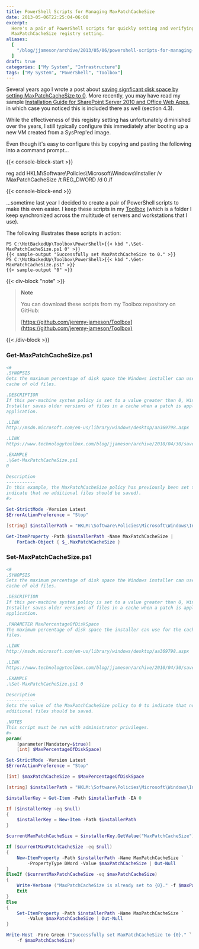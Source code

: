 ```yaml
---
title: PowerShell Scripts for Managing MaxPatchCacheSize
date: 2013-05-06T22:25:04-06:00
excerpt:
  Here's a pair of PowerShell scripts for quickly setting and verifying the
  MaxPatchCacheSize registry setting.
aliases:
  [
    "/blog/jjameson/archive/2013/05/06/powershell-scripts-for-managing-maxpatchcachesize.aspx",
  ]
draft: true
categories: ["My System", "Infrastructure"]
tags: ["My System", "PowerShell", "Toolbox"]
---
```


Several years ago I wrote a post about
[saving signficant disk space by setting MaxPatchCacheSize to 0](/blog/jjameson/2010/04/30/save-significant-disk-space-by-setting-maxpatchcachesize-to-0).
More recently, you may have read my sample
[Installation Guide for SharePoint Server 2010 and Office Web Apps](/blog/jjameson/2013/04/30/installation-guide-for-sharepoint-server-2010-and-office-web-apps),
in which case you noticed this is included there as well (section 4.3).

While the effectiveness of this registry setting has unfortunately diminished
over the years, I still typically configure this immediately after booting up a
new VM created from a SysPrep'ed image.

Even though it's easy to configure this by copying and pasting the following
into a command prompt...

{{< console-block-start >}}

reg add HKLM\Software\Policies\Microsoft\Windows\Installer /v MaxPatchCacheSize
/t REG\_DWORD /d 0 /f

{{< console-block-end >}}

...sometime last year I decided to create a pair of PowerShell scripts to make
this even easier. I keep these scripts in my
[Toolbox](/blog/jjameson/2007/03/22/backedup-and-notbackedup) (which is a folder
I keep synchronized across the multitude of servers and workstations that I
use).

The following illustrates these scripts in action:

```Text
PS C:\NotBackedUp\Toolbox\PowerShell>{{< kbd ".\Set-MaxPatchCacheSize.ps1 0" >}}
{{< sample-output "Successfully set MaxPatchCacheSize to 0." >}}
PS C:\NotBackedUp\Toolbox\PowerShell>{{< kbd ".\Get-MaxPatchCacheSize.ps1" >}}
{{< sample-output "0" >}}
```

{{< div-block "note" >}}

> **Note**
>
> You can download these scripts from my Toolbox repository on GitHub:
>
> [https://github.com/jeremy-jameson/Toolbox](https://github.com/jeremy-jameson/Toolbox)

{{< /div-block >}}

### Get-MaxPatchCacheSize.ps1

```PowerShell
<#
.SYNOPSIS
Gets the maximum percentage of disk space the Windows installer can use for the
cache of old files.

.DESCRIPTION
If this per-machine system policy is set to a value greater than 0, Windows
Installer saves older versions of files in a cache when a patch is applied to an
application.

.LINK
http://msdn.microsoft.com/en-us/library/windows/desktop/aa369798.aspx

.LINK
https://www.technologytoolbox.com/blog/jjameson/archive/2010/04/30/save-significant-disk-space-by-setting-maxpatchcachesize-to-0.aspx

.EXAMPLE
.\Get-MaxPatchCacheSize.ps1
0

Description
-----------
In this example, the MaxPatchCacheSize policy has previously been set to 0 (to
indicate that no additional files should be saved).
#>

Set-StrictMode -Version Latest
$ErrorActionPreference = "Stop"

[string] $installerPath = "HKLM:\Software\Policies\Microsoft\Windows\Installer"

Get-ItemProperty -Path $installerPath -Name MaxPatchCacheSize |
    ForEach-Object { $_.MaxPatchCacheSize }
```

### Set-MaxPatchCacheSize.ps1

```PowerShell
<#
.SYNOPSIS
Sets the maximum percentage of disk space the Windows installer can use for the
cache of old files.

.DESCRIPTION
If this per-machine system policy is set to a value greater than 0, Windows
Installer saves older versions of files in a cache when a patch is applied to an
application.

.PARAMETER MaxPercentageOfDiskSpace
The maximum percentage of disk space the installer can use for the cache of old
files.

.LINK
http://msdn.microsoft.com/en-us/library/windows/desktop/aa369798.aspx

.LINK
https://www.technologytoolbox.com/blog/jjameson/archive/2010/04/30/save-significant-disk-space-by-setting-maxpatchcachesize-to-0.aspx

.EXAMPLE
.\Set-MaxPatchCacheSize.ps1 0

Description
-----------
Sets the value of the MaxPatchCacheSize policy to 0 to indicate that no
additional files should be saved.

.NOTES
This script must be run with administrator privileges.
#>
param(
    [parameter(Mandatory=$true)]
    [int] $MaxPercentageOfDiskSpace)

Set-StrictMode -Version Latest
$ErrorActionPreference = "Stop"

[int] $maxPatchCacheSize = $MaxPercentageOfDiskSpace

[string] $installerPath = "HKLM:\Software\Policies\Microsoft\Windows\Installer"

$installerKey = Get-Item -Path $installerPath -EA 0

If ($installerKey -eq $null)
{
    $installerKey = New-Item -Path $installerPath
}

$currentMaxPatchCacheSize = $installerKey.GetValue("MaxPatchCacheSize")

If ($currentMaxPatchCacheSize -eq $null)
{
    New-ItemProperty -Path $installerPath -Name MaxPatchCacheSize `
        -PropertyType DWord -Value $maxPatchCacheSize | Out-Null
}
ElseIf ($currentMaxPatchCacheSize -eq $maxPatchCacheSize)
{
    Write-Verbose ("MaxPatchCacheSize is already set to {0}." -f $maxPatchCacheSize)
    Exit
}
Else
{
    Set-ItemProperty -Path $installerPath -Name MaxPatchCacheSize `
        -Value $maxPatchCacheSize | Out-Null
}

Write-Host -Fore Green ("Successfully set MaxPatchCacheSize to {0}." `
    -f $maxPatchCacheSize)
```
